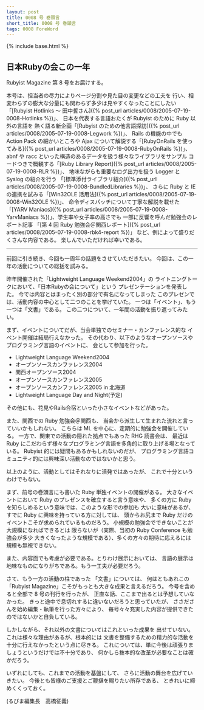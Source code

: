 ```yaml
---
layout: post
title: 0008 号 巻頭言
short_title: 0008 号 巻頭言
tags: 0008 ForeWord
---
```

{% include base.html %}


## 日本Rubyの会この一年

Rubyist Magazine 第 8 号をお届けする。

本号は、担当者の尽力によりページ分割や見た目の変更などの工夫を
行い、相変わらずの膨大な分量にも関わらず多少は見やすくなったことにしたい
「[Rubyist Hotlinks 〜 田中哲さん]({% post_url articles/0008/2005-07-19-0008-Hotlinks %})」、
日本を代表する言語おたくが Rubyist のために Ruby 以外の言語を
熱く語る新企画「[Rubyist のための他言語探訪]({% post_url articles/0008/2005-07-19-0008-Legwork %})」、
Rails の機能の中でも Action Pack の細かいところや
Ajax について解説する「[RubyOnRails を使ってみる]({% post_url articles/0008/2005-07-19-0008-RubyOnRails %})」、
abnf や racc といった構造のあるデータを扱う様々なライブラリをサンプル
コードつきで概観する「[Ruby Library Report]({% post_url articles/0008/2005-07-19-0008-RLR %})」、
地味ながらも重要なログ出力を扱う Logger と Syslog の紹介を行う
「[標準添付ライブラリ紹介]({% post_url articles/0008/2005-07-19-0008-BundledLibraries %})」、
さらに Ruby と IE の連携を試みる「[Win32OLE 活用法]({% post_url articles/0008/2005-07-19-0008-Win32OLE %})」、
命令ディスパッチについて丁寧な解説を載せた
「[YARV Maniacs]({% post_url articles/0008/2005-07-19-0008-YarvManiacs %})」、学生率や女子率の高さでも
一部に反響を呼んだ勉強会のレポート記事
「[第 4 回 Ruby 勉強会＠関西レポート]({% post_url articles/0008/2005-07-19-0008-rbk4-report %})」
など、例によって盛りだくさんな内容である。
楽しんでいただければ幸いである。

----
前回に引き続き、今回も一周年の話題をさせていただきたい。
今回は、この一年の活動についての総括を試みる。

昨年開催された「Lightweight Language Weekend2004」の
ライトニングトークにおいて、「日本Rubyの会について」という
プレゼンテーションを発表した。
今では内容とはまったく別の部分で有名になってしまった
このプレゼンでは、活動内容の中心として二つのことを挙げていた。
一つは「イベント」、もう一つは「文書」である。
この二つについて、一年間の活動を振り返ってみたい。

まず、イベントについてだが、当会単独でのセミナー・カンファレンス的な
イベント開催は結局行えなかった。
その代わり、以下のようなオープンソースやプログラミング言語のイベントに、
会として参加を行った。

* Lightweight Language Weekend2004
* オープンソースカンファレンス2004
* 関西オープンソース2004
* オープンソースカンファレンス2005
* オープンソースカンファレンス2005 in 北海道
* Lightweight Language Day and Night(予定)


その他にも、花見やRails合宿といった小さなイベントなどがあった。

また、関西での Ruby 勉強会＠関西も、
当会から派生して生まれた流れと言っていいかもしれない。
こちらは ML を中心に、定期的に勉強会を開催している。
一方で、関東での活動の隠れた拠点でもあった RHG 読書会は、
最近は Ruby にこだわらず様々なプログラミング言語を多角的に取り上げる場となっている。
Rubyist 的には疑問もあるかもしれないのだが、
プログラミング言語コミュニティ的には興味深い活動なのではないかと思う。

以上のように、活動としてはそれなりに活発ではあったが、
これで十分というわけでもない。

まず、前号の巻頭言にも書いた Ruby 単独イベントの開催がある。
大きなイベントにおいて Ruby のプレゼンスを確立すると言う意味や、
多くの方に Ruby を知らしめるという意味では、このような形での参加も
大いに意味があるが、すでに Ruby に興味を持っている方に対しては、
頭からお尻まで Ruby だけのイベントこそが求められているものだろう。
小規模の勉強会でできないことが大規模になればできるとは
限らないが（実際、当初の Ruby Conference も勉強会が多少
大きくなったような規模である）、多くの方々の期待に応えるには
規模も無視できない。

また、内容面でも考慮が必要である。とりわけ展示においては、
言語の展示は地味なものになりがちである。もう一工夫が必要だろう。

さて、もう一方の活動の柱であった
「文書」については、
何はともあれこの「Rubyist Magazine」こそがもっとも大きな成果と言えるだろう。
今号を含めると全部で 8 号の刊行を行ったが、
正直な話、ここまで出るとは予想していなかった。
きっと途中で息切れするに違いないだろうと思っていたが、
ささださんを始め編集・執筆を行った方々により、
毎号々々充実した内容が提供できたのではないかと自負している。

しかしながら、それ以外の文書についてはこれといった成果を
出せていない。これは様々な理由があるが、根本的には
文書を整備するための精力的な活動を十分に行えなかったという点に尽きる。
これについては、単に今後は頑張りましょうというだけでは不十分であり、
何かしら抜本的な改革が必要なことは確かだろう。

いずれにしても、これまでの活動を基盤にして、
さらに活動の舞台を広げていきたい。
今後とも皆様のご支援とご鞭撻を賜りたい所存である、
ときれいに締めくくっておく。

(るびま編集長　高橋征義)


